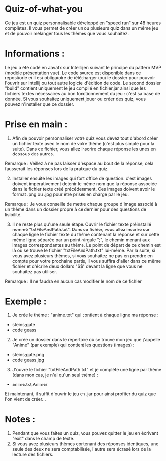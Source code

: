 # Quiz-of-what-you
Ce jeu est un quiz personnalisable développé en "speed run" sur 48 heures complètes. Il vous permet de créer un ou plusieurs quiz dans un même jeu et de pouvoir mélanger tous les thèmes que vous souhaitez.

# Informations :
Le jeu a été codé en Javafx sur Intellij en suivant le principe du pattern MVP (modèle présentation vue). Le code source est disponible dans ce repositorie et il est obligatoire de télécharger tout le dossier pour pouvoir l'ouvrir sur Intellij ou tout autre logiciel d'édition de code.
Le second dossier "build" contient uniquement le jeu compilé en fichier.jar ainsi que les fichiers textes nécessaires au bon fonctionnement du jeu : c'est sa base de donnée. Si vous souhaitez uniquement jouer ou créer des quiz, vous pouvez n'installer que ce dossier. 

# Prise en main :
1) Afin de pouvoir personnaliser votre quiz vous devez tout d'abord créer un fichier texte avec le nom de votre thème (c'est plus simple pour la suite). Dans ce fichier, vous allez inscrire chaque réponse les unes en dessous des autres.

Remarque : Veillez à ne pas laisser d'espace au bout de la réponse, cela fausserait les réponses lors de la pratique du quiz.

2) Installer ensuite les images qui font office de question. c'est images doivent impérativement detenir le même nom que la réponse associée dans le fichier texte créé précédemment. Ces images doivent avoir le format .png ou .jpg pour être prises en charge par le jeu.

Remarque : Je vous conseille de mettre chaque groupe d'image associé à un thème dans un dossier propre à ce dernier pour des questions de lisibilité. 

3) Il ne reste plus qu'une seule étape. Ouvrir le fichier texte préinstallé nommé "txtFileAndPath.txt". Dans ce fichier, vous allez inscrire sur chaque ligne le fichier texte du thème contenant la réponse et sur cette même ligne séparée par un point-virgule ";", le chemin menant aux images correspondantes au thème. Le point de départ de ce chemin est là où se trouve le fichier "txtFileAndPath.txt" lui-même. Par la suite, si vous avez plusieurs thèmes, si vous souhaitez ne pas en prendre en compte pour votre prochaine partie, il vous suffira d'aller dans ce même fichier et d'écrire deux dollars "$$" devant la ligne que vous ne souhaitez pas utiliser.

Remarque : Il ne faudra en aucun cas modifier le nom de ce fichier

# Exemple :
1) Je crée le thème : "anime.txt" qui contient à chaque ligne ma réponse :
- steins;gate
- code geass

2) Je crée un dossier dans le répertoire où se trouve mon jeu que j'appelle "Anime" (par exemple) qui contient les questions (images) :
- steins;gate.png
- code geass.jpg

3) J'ouvre le fichier "txtFileAndPath.txt" et je complète une ligne par thème (dans mon cas, je n'ai qu'un seul thème) :
- anime.txt;Anime/

Et maintenant, il suffit d'ouvrir le jeu en .jar pour ainsi profiter du quiz que l'on vient de créer...

# Notes :
1) Pendant que vous faites un quiz, vous pouvez quitter le jeu en écrivant "exit" dans le champ de texte.
2) Si vous avez plusieurs thèmes contenant des réponses identiques, une seule des deux ne sera comptabilisée, l'autre sera écrasé lors de la lecture des fichiers.
